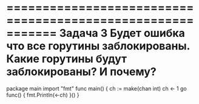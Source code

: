 ===========================================================
Задача 3
Будет ошибка что все горутины заблокированы. Какие горутины будут заблокированы? И почему?
===========================================================
package main
import "fmt"
func main() {
  ch := make(chan int)
  ch <- 1
  go func() {
    fmt.Println(<-ch)
  }()
}
